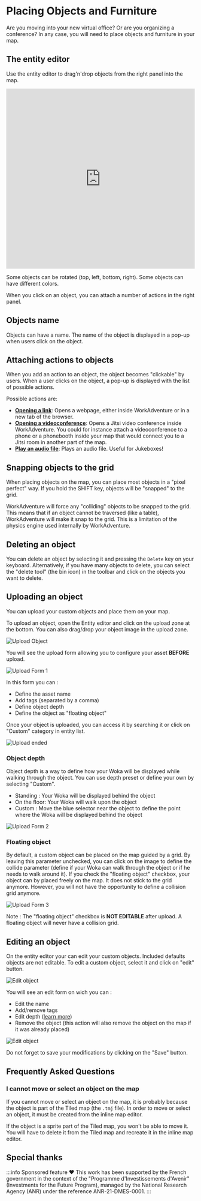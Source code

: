 # Placing Objects and Furniture

Are you moving into your new virtual office? Or are you organizing a conference? In any case, you will need to place
objects and furniture in your map.

## The entity editor

Use the entity editor to drag'n'drop objects from the right panel into the map.

<iframe width="100%" height="480" src="https://www.youtube.com/embed/WfGBxyVctgY?si=-PP8ymTmDRXmWXGd" title="YouTube video player" frameborder="0" allow="accelerometer; autoplay; clipboard-write; encrypted-media; gyroscope; picture-in-picture; web-share; fullscreen" allowfullscreen></iframe>

Some objects can be rotated (top, left, bottom, right).
Some objects can have different colors.

When you click on an object, you can attach a number of actions in the right panel.

## Objects name

Objects can have a name.
The name of the object is displayed in a pop-up when users click on the object.

## Attaching actions to objects

When you add an action to an object, the object becomes "clickable" by users.
When a user clicks on the object, a pop-up is displayed with the list of possible actions.

Possible actions are:

- **[Opening a link](open-link.md)**: Opens a webpage, either inside WorkAdventure or in a new tab of the browser.
- **[Opening a videoconference](jitsi.md)**: Opens a Jitsi video conference inside WorkAdventure. You could for instance attach
  a videoconference to a phone or a phonebooth inside your map that would connect you to a Jitsi room in another
  part of the map.
- **[Play an audio file](play-sound.md)**: Plays an audio file. Useful for Jukeboxes!

## Snapping objects to the grid

When placing objects on the map, you can place most objects in a "pixel perfect" way.
If you hold the SHIFT key, objects will be "snapped" to the grid.

WorkAdventure will force any "colliding" objects to be snapped to the grid. This means that if an object cannot be
traversed (like a table), WorkAdventure will make it snap to the grid. This is a limitation of the physics engine
used internally by WorkAdventure.

## Deleting an object

You can delete an object by selecting it and pressing the `Delete` key on your keyboard.
Alternatively, if you have many objects to delete, you can select the "delete tool" (the bin icon) in the toolbar and
click on the objects you want to delete.

## Uploading an object

You can upload your custom objects and place them on your map.

To upload an object, open the Entity editor and click on the upload zone at the bottom. You can also drag/drop your object image in the upload zone.

![Upload Object](../../images/editor/entity-upload/upload-object.png)

You will see the upload form allowing you to configure your asset <strong>BEFORE</strong> upload.

![Upload Form 1](../../images/editor/entity-upload/upload-form.png)

In this form you can :

- Define the asset name
- Add tags (separated by a comma)
- Define object depth
- Define the object as "floating object"

Once your object is uploaded, you can access it by searching it or click on "Custom" category in entity list.

![Upload ended](../../images/editor/entity-upload/upload-ended.png)

### Object depth

Object depth is a way to define how your Woka will be displayed while walking through the object. You can use depth preset or define your own by selecting "Custom".

- Standing : Your Woka will be displayed behind the object
- On the floor: Your Woka will walk upon the object
- Custom : Move the blue selector near the object to define the point where the Woka will be displayed behind the object

![Upload Form 2](../../images/editor/entity-upload/upload-form-2.png)

### Floating object

By default, a custom object can be placed on the map guided by a grid. By leaving this parameter unchecked, you can click on the image to define the collide parameter (define if your Woka can walk through the object or if he needs to walk around it).
If you check the "floating object" checkbox, your object can by placed freely on the map. It does not stick to the grid anymore. However, you will not have the opportunity to define a collision grid anymore.

![Upload Form 3](../../images/editor/entity-upload/upload-form-3.png)

Note : The "floating object" checkbox is <strong>NOT EDITABLE</strong> after upload. A floating object will never have a collision grid.

## Editing an object

On the entity editor your can edit your custom objects. Included defaults objects are not editable.
To edit a custom object, select it and click on "edit" button.

![Edit object](../../images/editor/entity-edition/edit-object.png)

You will see an edit form on wich you can :

- Edit the name
- Add/remove tags
- Edit depth ([learn more](#object-depth))
- Remove the object (this action will also remove the object on the map if it was already placed)

![Edit object](../../images/editor/entity-edition/edit-object-2.png)

Do not forget to save your modifications by clicking on the "Save" button.

## Frequently Asked Questions

### I cannot move or select an object on the map

If you cannot move or select an object on the map, it is probably because the object is part of the Tiled map (the `.tmj` file).
In order to move or select an object, it must be created from the inline map editor.

If the object is a sprite part of the Tiled map, you won't be able to move it. You will have to delete it from the Tiled
map and recreate it in the inline map editor.

## Special thanks

:::info Sponsored feature ❤️
This work has been supported by the French government in the context of the "Programme d'Investissements d'Avenir"
(Investments for the Future Program), managed by the National Research Agency (ANR) under the reference ANR-21-DMES-0001.
:::
